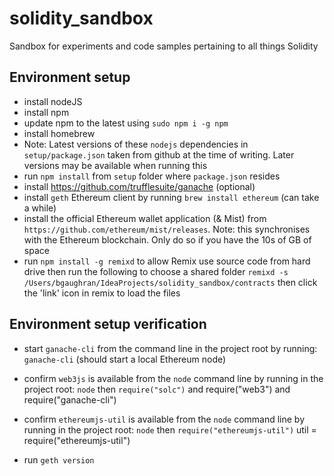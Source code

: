# solidity_sandbox
Sandbox for experiments and code samples pertaining to all things Solidity

## Environment setup
- install nodeJS
- install npm
- update npm to the latest using `sudo npm i -g npm`
- install homebrew
- Note: Latest versions of these `nodejs` dependencies in `setup/package.json` taken from github at the time of writing. Later versions may be available when running this
- run `npm install` from `setup` folder where `package.json` resides
- install https://github.com/trufflesuite/ganache (optional)
- install `geth` Ethereum client by running `brew install ethereum` (can take a while)
- install the official Ethereum wallet application (& Mist) from `https://github.com/ethereum/mist/releases`. Note: this synchronises with the Ethereum blockchain. Only do so if you have the 10s of GB of space
- run `npm install -g remixd` to allow Remix use source code from hard drive then run the following to choose a shared folder `remixd -s /Users/bgaughran/IdeaProjects/solidity_sandbox/contracts` then click the 'link' icon in remix to load the files


## Environment setup verification
- start `ganache-cli` from the command line in the project root by running: `ganache-cli` (should start a local Ethereum node)
- confirm `web3js` is available from the `node` command line by running in the project root: `node` then `require("solc")` and require("web3") and require("ganache-cli")
- confirm `ethereumjs-util` is available from the `node` command line by running in the project root: `node` then `require("ethereumjs-util")`
util = require("ethereumjs-util")

- run `geth version`